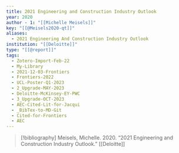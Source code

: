 ```yaml
---
title: 2021 Engineering and Construction Industry Outlook
year: 2020
author - 1: "[[Michelle Meisels]]"
key: "[[@Meisels2020-qt]]"
aliases:
  - 2021 Engineering And Construction Industry Outlook
institution: "[[Deloitte]]"
type: "[[@report]]"
tags:
  - Zotero-Import-Feb-22
  - My-Library
  - 2021-12-03-Frontiers
  - Frontiers-2022
  - UCL-Poster-Q1-2023
  - 2_Upgrade-MAY-2023
  - Deloitte-McKinsey-EY-PWC
  - 3_Upgrade-OCT-2023
  - AEC-Cited-Lit-for-Jacqui
  - _BibTex-to-MD-Git
  - Cited-for-Frontiers
  - AEC
---
```


> [!bibliography]
> Meisels, Michelle. 2020. “2021 Engineering and Construction Industry Outlook.” [[Deloitte]]